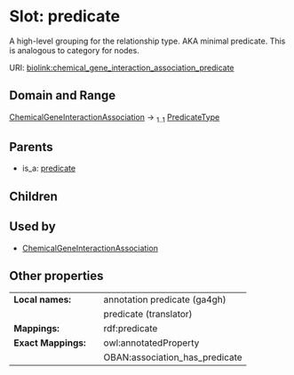 
# Slot: predicate


A high-level grouping for the relationship type. AKA minimal predicate. This is analogous to category for nodes.

URI: [biolink:chemical_gene_interaction_association_predicate](https://w3id.org/biolink/chemical_gene_interaction_association_predicate)


## Domain and Range

[ChemicalGeneInteractionAssociation](ChemicalGeneInteractionAssociation.md) &#8594;  <sub>1..1</sub> [PredicateType](types/PredicateType.md)

## Parents

 *  is_a: [predicate](predicate.md)

## Children


## Used by

 * [ChemicalGeneInteractionAssociation](ChemicalGeneInteractionAssociation.md)

## Other properties

|  |  |  |
| --- | --- | --- |
| **Local names:** | | annotation predicate (ga4gh) |
|  | | predicate (translator) |
| **Mappings:** | | rdf:predicate |
| **Exact Mappings:** | | owl:annotatedProperty |
|  | | OBAN:association_has_predicate |


